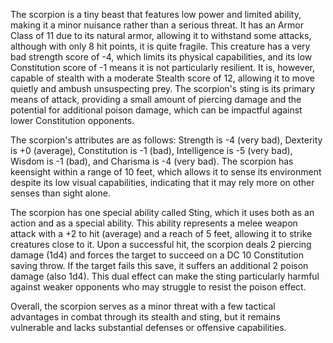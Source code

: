 The scorpion is a tiny beast that features low power and limited ability, making it a minor nuisance rather than a serious threat. It has an Armor Class of 11 due to its natural armor, allowing it to withstand some attacks, although with only 8 hit points, it is quite fragile. This creature has a very bad strength score of -4, which limits its physical capabilities, and its low Constitution score of -1 means it is not particularly resilient. It is, however, capable of stealth with a moderate Stealth score of 12, allowing it to move quietly and ambush unsuspecting prey. The scorpion's sting is its primary means of attack, providing a small amount of piercing damage and the potential for additional poison damage, which can be impactful against lower Constitution opponents.

The scorpion's attributes are as follows: Strength is -4 (very bad), Dexterity is +0 (average), Constitution is -1 (bad), Intelligence is -5 (very bad), Wisdom is -1 (bad), and Charisma is -4 (very bad). The scorpion has keensight within a range of 10 feet, which allows it to sense its environment despite its low visual capabilities, indicating that it may rely more on other senses than sight alone.

The scorpion has one special ability called Sting, which it uses both as an action and as a special ability. This ability represents a melee weapon attack with a +2 to hit (average) and a reach of 5 feet, allowing it to strike creatures close to it. Upon a successful hit, the scorpion deals 2 piercing damage (1d4) and forces the target to succeed on a DC 10 Constitution saving throw. If the target fails this save, it suffers an additional 2 poison damage (also 1d4). This dual effect can make the sting particularly harmful against weaker opponents who may struggle to resist the poison effect.

Overall, the scorpion serves as a minor threat with a few tactical advantages in combat through its stealth and sting, but it remains vulnerable and lacks substantial defenses or offensive capabilities.